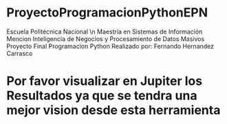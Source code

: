 # ProyectoProgramacionPythonEPN
Escuela Politécnica Nacional \n
Maestría en Sistemas de Información 
Mencion Inteligencia de Negocios y Procesamiento de Datos Masivos
Proyecto Final Programacion Python
Realizado por: Fernando Hernandez Carrasco
# Por favor visualizar en Jupiter los Resultados ya que se tendra una mejor vision desde esta herramienta
